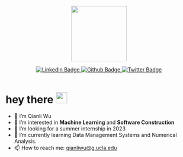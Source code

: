 <p align="center">
  <img src='https://www.photofunky.net/output/image/a/f/2/3/af23a5/photofunky.gif' width='150'></img>
</p>
<div id="badges" align="center">
  <a href="https://www.linkedin.com/in/qianli-wu/">
    <img src="https://img.shields.io/badge/LinkedIn-blue?style=for-the-badge&logo=linkedin&logoColor=white" alt="LinkedIn Badge"/>
  </a>
  <a href="https://github.com/Qianli-Wu">
    <img src="https://img.shields.io/badge/Github-blueviolet?style=for-the-badge&logo=Github&logoColor=white" alt="Github Badge"/>
  </a>
  <a href="https://qianli-wu.github.io">
    <img src="https://img.shields.io/badge/Portfolio-brightgreen?style=for-the-badge&logo=Safari&logoColor=white" alt="Twitter Badge"/>
  </a>
</div>
<p align="center">
  <img src="https://komarev.com/ghpvc/?username=your-github-username&style=flat-square&color=blue" alt=""/>
</p>
<h1>
  hey there
  <img src="https://media.giphy.com/media/hvRJCLFzcasrR4ia7z/giphy.gif" width="30px"/>
</h1>

- 👋 I’m Qianli Wu
- 👀 I’m interested in **Machine Learning** and **Software Construction**
- 💞️ I’m looking for a summer internship in 2023
- 🌱 I’m currently learning Data Management Systems and Numerical Analysis.
- 📫 How to reach me: qianliwu@g.ucla.edu

<!---
Qianli-Wu/Qianli-Wu is a ✨ special ✨ repository because its `README.md` (this file) appears on your GitHub profile.
You can click the Preview link to take a look at your changes.
--->
